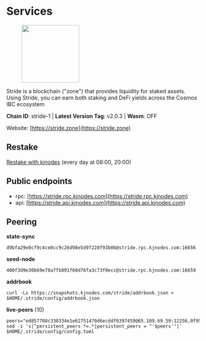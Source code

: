 # Services

<figure><img src="https://raw.githubusercontent.com/kj89/testnet_manuals/main/pingpub/logos/stride.png" width="150" alt=""><figcaption></figcaption></figure>

Stride is a blockchain ("zone") that provides liquidity for staked assets.  Using Stride, you can earn both staking and DeFi yields across the Cosmos IBC ecosystem

**Chain ID**: stride-1 | **Latest Version Tag**: v2.0.3 | **Wasm**: OFF

Website: [https://stride.zone](https://stride.zone)

## Restake

[Restake with kjnodes](https://restake.app/stride/stridevaloper1j8gkhtllnp252l6g6zwzea30e7pvzqttr9768n) (every day at 08:00, 20:00)
## Public endpoints

* rpc: [https://stride.rpc.kjnodes.com](https://stride.rpc.kjnodes.com)
* api: [https://stride.api.kjnodes.com](https://stride.api.kjnodes.com)

## Peering

**state-sync**

```
d9bfa29e0cf9c4ce0cc9c26d98e5d97228f93b0b@stride.rpc.kjnodes.com:16656
```

**seed-node**

```
400f3d9e30b69e78a7fb891f60d76fa3c73f0ecc@stride.rpc.kjnodes.com:16659
```

**addrbook**
```
curl -Ls https://snapshots.kjnodes.com/stride/addrbook.json > $HOME/.stride/config/addrbook.json
```

**live-peers** (10)
```
peers="ed857708c330334e1e62751470d6ecddf0397459@65.109.69.59:12256,0f95188872bf59edffb4874ed5593b012e377a0e@65.108.7.120:26656,dc9241e56b67b2d9b39a79f4aa9dc432d78c1dbc@195.3.223.204:10156,d9bfa29e0cf9c4ce0cc9c26d98e5d97228f93b0b@144.76.163.233:16656,1387946c04bceb472113f657f55f670f71709230@65.108.4.188:12256,b72d5281c9388ae9f1274ec3b92c1db17857a4b7@194.195.246.27:26656,cfd27429d382ecf366ddad02c88f15a8753092c8@66.172.36.135:28656,1d1b344c4c17893903a881798f0edb2fa85df949@64.227.34.242:26656,d3373b407aff1cf04a24cd55dad288f4886888a2@185.213.26.129:26656,5b20fde898024d705cba65ba9a9352f8a4a2d8d2@142.132.244.107:27012"
sed -i 's|^persistent_peers *=.*|persistent_peers = "'$peers'"|' $HOME/.stride/config/config.toml
```

